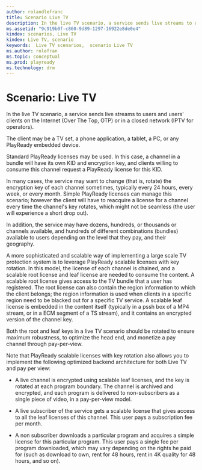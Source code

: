 ```yaml
---
author: rolandlefranc
title: Scenario Live TV
description: In the live TV scenario, a service sends live streams to users and users' clients on the Internet or in a closed network.
ms.assetid: "9c919b0f-c860-9d89-1297-16922e8de0e4"
kindex: scenarios, Live TV
kindex: Live TV, scenario
keywords:  Live TV scenarios,  scenario Live TV
ms.author: rolefran
ms.topic: conceptual
ms.prod: playready
ms.technology: drm
---
```



# Scenario: Live TV


In the live TV scenario, a service sends live streams to users and users' clients on the Internet (Over The Top, OTP) or in a closed network (IPTV for operators).


The client may be a TV set, a phone application, a tablet, a PC, or any PlayReady embedded device.


Standard PlayReady licenses may be used. In this case, a channel in a bundle will have its own KID and encryption key, and clients willing to consume this channel request a PlayReady license for this KID.


In many cases, the service may want to change (that is, rotate) the encryption key of each channel sometimes, typically every 24 hours, every week, or every month. Simple PlayReady licenses can manage this scenario; however the client will have to reacquire a license for a channel every time the channel's key rotates, which might not be seamless (the user will experience a short drop out).


In addition, the service may have dozens, hundreds, or thousands or channels available, and hundreds of different combinations (bundles) available to users depending on the level that they pay, and their geography.


A more sophisticated and scalable way of implementing a large scale TV protection system is to leverage PlayReady scalable licenses with key rotation. In this model, the license of each channel is chained, and a scalable root license and leaf license are needed to consume the content. A scalable root license gives access to the TV bundle that a user has registered. The root license can also contain the region information to which the client belongs; the region information is used when clients in a specific region need to be blacked out for a specific TV service. A scalable leaf license is embedded in the content itself (typically in a pssh box of a MP4 stream, or in a ECM segment of a TS stream), and it contains an encrypted version of the channel key.


Both the root and leaf keys in a live TV scenario should be rotated to ensure maximum robustness, to optimize the head end, and monetize a pay channel through pay-per-view.


Note that PlayReady scalable licenses with key rotation also allows you to implement the following optimized backend architecture for both Live TV and pay per view:

   *  A live channel is encrypted using scalable leaf licenses, and the key is rotated at each program boundary. The channel is archived and encrypted, and each program is delivered to non-subscribers as a single piece of video, in a pay-per-view model.

   *  A live subscriber of the service gets a scalable license that gives access to all the leaf licenses of this channel. This user pays a subscription fee per month.

   *  A non subscriber downloads a particular program and acquires a simple license for this particular program. This user pays a single fee per program downloaded, which may vary depending on the rights he paid for (such as download to own, rent for 48 hours, rent in 4K quality for 48 hours, and so on).


<a id="ID4EMB"></a>



